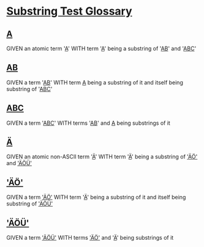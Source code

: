# [Substring Test Glossary](#substring-test-glossary)

## [A](#a)

GIVEN an atomic term '[A][1]' WITH term '[A][1]' being a substring of '[AB][2]' and '[ABC][3]'

## [AB](#ab)

GIVEN a term '[AB][2]' WITH term [A][1] being a substring of it and itself being substring of '[ABC][3]'

## [ABC](#abc)

GIVEN a term '[ABC][3]' WITH terms '[AB][2]' and [A][1] being substrings of it

## [Ä](#ä)

GIVEN an atomic non-ASCII term '[Ä][4]' WITH term '[Ä][4]' being a substring of ['ÄÖ'][5] and ['ÄÖÜ'][6]

## ['ÄÖ'](#äö)

GIVEN a term ['ÄÖ'][5] WITH term '[Ä][4]' being a substring of it and itself being substring of ['ÄÖÜ'][6]

## ['ÄÖÜ'](#äöü)

GIVEN a term ['ÄÖÜ'][6] WITH terms ['ÄÖ'][5] and '[Ä][4]' being substrings of it

[1]: glossary.md#a "GIVEN an atomic term 'A' WITH term 'A' being a substring of 'AB' and 'ABC'"

[2]: glossary.md#ab "GIVEN a term 'AB' WITH term A being a substring of it and itself being substring of 'ABC'"

[3]: glossary.md#abc "GIVEN a term 'ABC' WITH terms 'AB' and A being substrings of it"

[4]: glossary.md#ä "GIVEN an atomic non-ASCII term 'Ä' WITH term 'Ä' being a substring of 'ÄÖ' and 'ÄÖÜ'"

[5]: glossary.md#äö "GIVEN a term 'ÄÖ' WITH term 'Ä' being a substring of it and itself being substring of 'ÄÖÜ'"

[6]: glossary.md#äöü "GIVEN a term 'ÄÖÜ' WITH terms 'ÄÖ' and 'Ä' being substrings of it"
